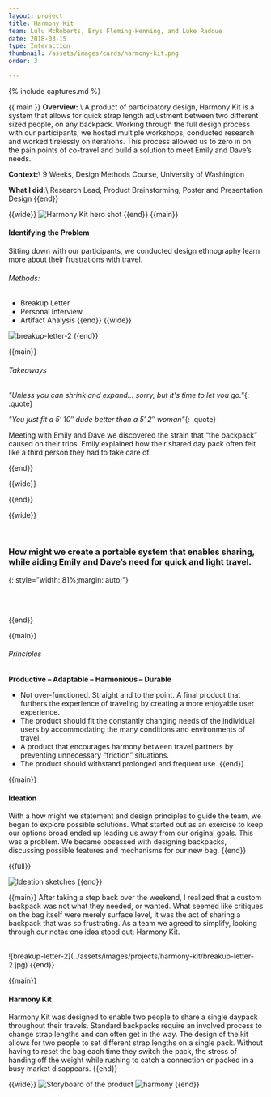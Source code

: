 ```yaml
---
layout: project
title: Harmony Kit
team: Lulu McRoberts, Brys Fleming-Henning, and Luke Raddue
date: 2018-03-15
type: Interaction
thumbnail: /assets/images/cards/harmony-kit.png
order: 3

---
```

{% include captures.md %}

{{ main }}
**Overview:** \\
A product of participatory design, Harmony Kit is a system that allows for quick strap length adjustment between two different sized people, on any backpack. Working through the full design process with our participants, we hosted multiple workshops, conducted research and worked tirelessly on iterations. This process allowed us to zero in on the pain points of co-travel and build a solution to meet Emily and Dave’s needs.

**Context:**\\
9 Weeks, Design Methods Course, University of Washington

**What I did:**\\
Research Lead, Product Brainstorming, Poster and Presentation Design
{{end}}

{{wide}}
![Harmony Kit hero shot](/assets/images/projects/harmony-kit/hero.png)
{{end}}
{{main}} 
#### Identifying the Problem
Sitting down with our participants, we conducted design ethnography learn more about their frustrations with travel.

###### Methods:
- Breakup Letter
- Personal Interview
- Artifact Analysis
{{end}}
{{wide}}

![breakup-letter-2](/assets/images/projects/harmony-kit/breakup-letter-2.jpg)
{{end}}

{{main}}
###### Takeaways
*"Unless you can shrink and expand... sorry, but it's time to let you go."*{: .quote}

*"You just fit a 5′ 10″ dude better than a 5′ 2″ woman"*{: .quote}

Meeting with Emily and Dave we discovered the strain that “the backpack” caused on their trips. Emily explained how their shared day pack often felt like a third person they had to take care of. 

{{end}}

{{wide}}

{{end}}

{{wide}}


<br/>

### How might we create a portable system that enables sharing, while aiding Emily and Dave’s need for quick and light travel.
{: style="width: 81%;margin: auto;"}

<br/>
<br/>

{{end}}

{{main}}

###### Principles
**Productive – Adaptable – Harmonious – Durable** 
- Not over-functioned. Straight and to the point. A final product that furthers the experience of traveling by creating a more enjoyable user experience. 
- The product should fit the constantly changing needs of the individual users by accommodating the many conditions and environments of travel. 
- A product that encourages harmony between travel partners by preventing unnecessary “friction” situations. 
- The product should withstand prolonged and frequent use.
{{end}}


{{main}}
#### Ideation
With a how might we statement and design principles to guide the team, we began to explore possible solutions. What started out as an exercise to keep our options broad ended up leading us away from our original goals. This was a problem. We became obsessed with designing backpacks, discussing possible features and mechanisms for our new bag. 
{{end}}

{{full}}

![Ideation sketches](/assets/images/projects/harmony-kit/ideas-cropped.png)
{{end}}

{{main}}
After taking a step back over the weekend, I realized that a custom backpack was not what they needed, or wanted. What seemed like critiques on the bag itself were merely surface level, it was the act of sharing a backpack that was so frustrating. As a team we agreed to simplify, looking through our notes one idea stood out: Harmony Kit.

<br/>
![breakup-letter-2](../assets/images/projects/harmony-kit/breakup-letter-2.jpg)
{{end}}

{{main}}
#### Harmony Kit
Harmony Kit was designed to enable two people to share a single daypack throughout their travels. Standard backpacks require an involved process to change strap lengths and can often get in the way. The design of the kit allows for two people to set different strap lengths on a single pack. Without having to reset the bag each time they switch the pack, the stress of handing off the weight while rushing to catch a connection or packed in a busy market disappears.
{{end}}

{{wide}}
![Storyboard of the product](/assets/images/projects/harmony-kit/storyboard.png)
![harmony](/assets/images/projects/harmony-kit/harmony.gif)
{{end}}


